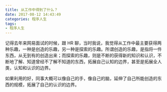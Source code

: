 ```yaml
---
title: 从工作中得到了什么？
date: 2017-08-12 14:43:49
categories: 程序人生
tags:
- 程序人生
---
```


记得去年来网易面试的时候，跟 HR 聊，当时我说，我觉得从工作中最主要获得两种乐趣，一种是创造的乐趣，另一种是探索的乐趣。所谓创造的乐趣，是指将一件东西，从无到有的创造出来；而探索的乐趣，则是不断的获得新的知识和认识，不断地了解、知道曾经不了解不知道的东西，拓展自己认知的边界，甚至是拓展全人类，认知和认识的边界。

如果利用的好，同事大概可以像自己的手，像自己的脑，延伸了自己所能创造的东西的规模，拓展了自己的认识的边界。
